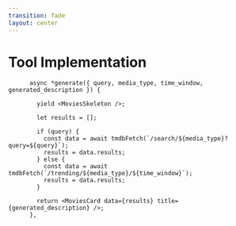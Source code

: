 ```yaml
---
transition: fade
layout: center
---
```


# Tool Implementation

```tsx
      async *generate({ query, media_type, time_window, generated_description }) {

        yield <MoviesSkeleton />;

        let results = [];

        if (query) {
          const data = await tmdbFetch(`/search/${media_type}?query=${query}`);
          results = data.results;
        } else {
          const data = await tmdbFetch(`/trending/${media_type}/${time_window}`);
          results = data.results;
        }

        return <MoviesCard data={results} title={generated_description} />;
      },
```

<!--
The generate function here, is responsible for fetching the data from the API and actually generating the result. We yield the movie skeleton immediately so that the suspense boundary can show a loading state.  then we fetch data, then we return the final component. All streamed to the client as server components.
-->
